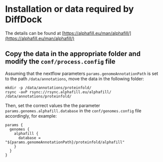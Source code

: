 # Installation or data required by DiffDock

The details can be found at [https://alphafill.eu/man/alphafill/](https://alphafill.eu/man/alphafill/)

## Copy the data in the appropriate folder and modify the `conf/process.config` file

Assuming that the nextflow parameters `params.genomeAnnotationPath` is set to the path  `/data/annotations`, move the data in the following folder:

```
mkdir -p /data/annotations/proteinfold/
rsync -avP rsync://rsync.alphafill.eu/alphafill/ /data/annotations/proteinfold/
```

Then, set the correct values the the parameter `params.genomes.alphafill.database` in the `conf/genomes.config` file accordingly, for example:

```
params {
  genomes {
    alphafill {
      database = "${params.genomeAnnotationPath}/proteinfold/alphafill"
    }
  }
}
```
